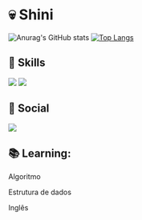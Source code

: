 # 💀 Shini
![Anurag's GitHub stats](https://github-readme-stats.vercel.app/api?username=0-Shini&show_icons=true&theme=radical)
[![Top Langs](https://github-readme-stats.vercel.app/api/top-langs/?username=0-Shini&layout=compact)](https://github.com/0-Shini/github-readme-stats)

## 🚀 Skills 
<div>
  <img src="https://img.shields.io/badge/Elixir-4B275F?style=for-the-badge&logo=elixir&logoColor=white">
  <img src="https://img.shields.io/badge/PHP-777BB4?style=for-the-badge&logo=php&logoColor=white">
</div>

## 📱 Social 
<div>
   	<a href="https://www.instagram.com/wes_costa333/">
      <img src="https://img.shields.io/badge/Instagram-E4405F?style=for-the-badge&logo=instagram&logoColor=white">
    </a>
</div>

## 📚 Learning:
<div>
  <p> Algoritmo </p>
  <p> Estrutura de dados </p>
  <p> Inglês </p>
<div>
